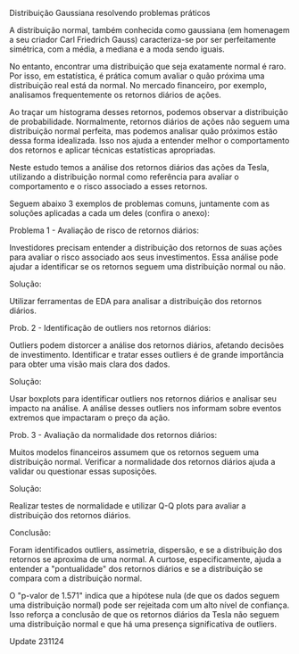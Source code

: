 Distribuição Gaussiana resolvendo problemas práticos


A distribuição normal, também conhecida como gaussiana (em homenagem a seu criador Carl Friedrich Gauss) caracteriza-se por ser perfeitamente simétrica, com a média, a mediana e a moda sendo iguais.


No entanto, encontrar uma distribuição que seja exatamente normal é raro. Por isso, em estatística, é prática comum avaliar o quão próxima uma distribuição real está da normal. No mercado financeiro, por exemplo, analisamos frequentemente os retornos diários de ações.


Ao traçar um histograma desses retornos, podemos observar a distribuição de probabilidade. Normalmente, retornos diários de ações não seguem uma distribuição normal perfeita, mas podemos analisar quão próximos estão dessa forma idealizada. Isso nos ajuda a entender melhor o comportamento dos retornos e aplicar técnicas estatísticas apropriadas.


Neste estudo temos a análise dos retornos diários das ações da Tesla, utilizando a distribuição normal como referência para avaliar o comportamento e o risco associado a esses retornos.


Seguem abaixo 3 exemplos de problemas comuns, juntamente com as soluções aplicadas a cada um deles (confira o anexo):


Problema 1 - Avaliação de risco de retornos diários:

Investidores precisam entender a distribuição dos retornos de suas ações para avaliar o risco associado aos seus investimentos. Essa análise pode ajudar a identificar se os retornos seguem uma distribuição normal ou não.


Solução:

Utilizar ferramentas de EDA para analisar a distribuição dos retornos diários.


Prob. 2 - Identificação de outliers nos retornos diários:

Outliers podem distorcer a análise dos retornos diários, afetando decisões de investimento. Identificar e tratar esses outliers é de grande importância para obter uma visão mais clara dos dados.


Solução:

Usar boxplots para identificar outliers nos retornos diários e analisar seu impacto na análise. A análise desses outliers nos informam sobre eventos extremos que impactaram o preço da ação.


Prob. 3 - Avaliação da normalidade dos retornos diários:

Muitos modelos financeiros assumem que os retornos seguem uma distribuição normal. Verificar a normalidade dos retornos diários ajuda a validar ou questionar essas suposições.


Solução:

Realizar testes de normalidade e utilizar Q-Q plots para avaliar a distribuição dos retornos diários.


Conclusão:

Foram identificados outliers, assimetria, dispersão, e se a distribuição dos retornos se aproxima de uma normal. A curtose, especificamente, ajuda a entender a "pontualidade" dos retornos diários e se a distribuição se compara com a distribuição normal.


O "p-valor de 1.571" indica que a hipótese nula (de que os dados seguem uma distribuição normal) pode ser rejeitada com um alto nível de confiança. Isso reforça a conclusão de que os retornos diários da Tesla não seguem uma distribuição normal e que há uma presença significativa de outliers.

Update 231124
